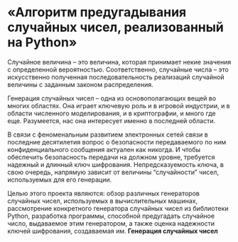 # «Алгоритм предугадывания случайных чисел, реализованный на Python»
Случайное величина – это величина, которая принимает некие значения с определенной вероятностью. Соответственно, случайные числа – это искусственно полученная последовательность реализаций случайной величины с заданным законом распределения.

Генерация случайных чисел – одна из основополагающих вещей во многих областях. Она играет ключевую роль и в игровой индустрии, и в области численного моделирования, и в криптографии, и много где еще. Разумеется, нас она интересует именно в последней области.

В связи с феноменальным развитием электронных сетей связи в последние десятилетия вопрос о безопасности передаваемого по ним конфиденциального сообщения актуален как никогда. И чтобы обеспечить безопасность передачи на должном уровне, требуется надежный и длинный ключ шифрования. Непредсказуемость ключа, в свою очередь, напрямую зависит от величины “случайности” чисел, используемых для его генерации.

Целью этого проекта являются: обзор различных генераторов случайных чисел, используемых в вычислительных машинах, рассмотрение конкретного генератора случайных чисел из библиотеки Python, разработка программы, способной предугадать случайное число, выдаваемое этим генератором, а также оценка надежности ключей шифрования, создаваемая им.
**Генерация случайных чисел**
